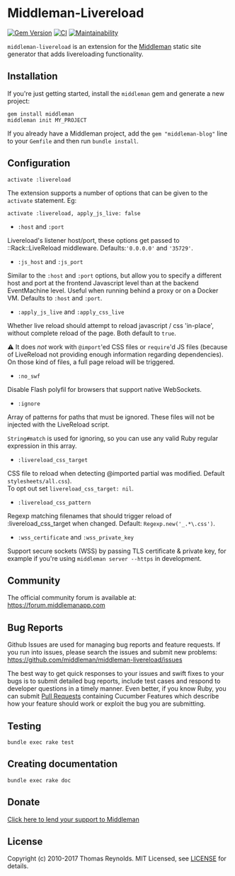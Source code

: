 # Middleman-Livereload

[![Gem Version](https://badge.fury.io/rb/middleman-livereload.svg)](https://rubygems.org/gems/middleman-livereload)
[![CI](https://github.com/middleman/middleman-livereload/actions/workflows/ci.yml/badge.svg)](https://github.com/middleman/middleman-livereload/actions/workflows/ci.yml)
[![Maintainability](https://qlty.sh/gh/middleman/projects/middleman-livereload/maintainability.svg)](https://qlty.sh/gh/middleman/projects/middleman-livereload)

`middleman-livereload` is an extension for the [Middleman](https://middlemanapp.com) static site generator that adds livereloading functionality.

## Installation

If you're just getting started, install the `middleman` gem and generate a new project:

```
gem install middleman
middleman init MY_PROJECT
```

If you already have a Middleman project, add the `gem "middleman-blog"` line to your `Gemfile` and then run `bundle install`.

## Configuration

```
activate :livereload
```

The extension supports a number of options that can be given to the `activate` statement. Eg:

```
activate :livereload, apply_js_live: false
```

- `:host` and `:port`

Livereload's listener host/port, these options get passed to ::Rack::LiveReload  middleware. Defaults:`'0.0.0.0'` and `'35729'`.

- `:js_host` and `:js_port`

Similar to the `:host` and `:port` options, but allow you to specify a different host and port at the frontend Javascript level than at the backend EventMachine level. Useful when running behind a proxy or on a Docker VM. Defaults to `:host` and `:port`.

- `:apply_js_live` and `:apply_css_live`

Whether live reload should attempt to reload javascript / css 'in-place', without complete reload of the page. Both default to `true`.

:warning: It does *not* work with `@import`'ed CSS files or `require`'d JS files (because of LiveReload not providing enough information regarding dependencies). On those kind of files, a full page reload will be triggered.

- `:no_swf`

Disable Flash polyfil for browsers that support native WebSockets.

- `:ignore`

Array of patterns for paths that must be ignored. These files will not be injected with the LiveReload script.

`String#match` is used for ignoring, so you can use any valid Ruby regular expression in this array.

- `:livereload_css_target`

CSS file to reload when detecting @imported partial was modified. Default `stylesheets/all.css`).  
To opt out set `livereload_css_target: nil`.

- `:livereload_css_pattern`

Regexp matching filenames that should trigger reload of :livereload_css_target when changed. Default: `Regexp.new('_.*\.css')`.

- `:wss_certificate` and `:wss_private_key`

Support secure sockets (WSS) by passing TLS certificate & private key, for
example if you're using `middleman server --https` in development.

## Community

The official community forum is available at: https://forum.middlemanapp.com

## Bug Reports

Github Issues are used for managing bug reports and feature requests. If you run into issues, please search the issues and submit new problems: https://github.com/middleman/middleman-livereload/issues

The best way to get quick responses to your issues and swift fixes to your bugs is to submit detailed bug reports, include test cases and respond to developer questions in a timely manner. Even better, if you know Ruby, you can submit [Pull Requests](https://help.github.com/articles/using-pull-requests) containing Cucumber Features which describe how your feature should work or exploit the bug you are submitting.

## Testing

`bundle exec rake test`

## Creating documentation

`bundle exec rake doc`

## Donate

[Click here to lend your support to Middleman](https://github.com/sponsors/tdreyno)

## License

Copyright (c) 2010-2017 Thomas Reynolds. MIT Licensed, see [LICENSE](LICENSE.md) for details.
